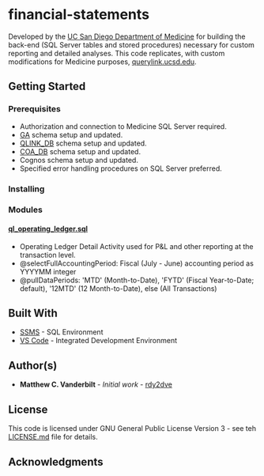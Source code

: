 # financial-statements
Developed by the [UC San Diego Department of Medicine](http://med.ucsd.edu) for building the back-end (SQL Server tables and stored procedures) necessary for custom reporting and detailed analyses.  This code replicates, with custom modifications for Medicine purposes, [querylink.ucsd.edu](http://querylink.ucsd.edu).

## Getting Started

### Prerequisites
* Authorization and connection to Medicine SQL Server required.
* [GA](https://github.com/UCSDMed/dw_db-ga) schema setup and updated.
* [QLINK_DB](https://github.com/UCSDMed/dw_db-qlink_db) schema setup and updated.
* [COA_DB](https://github.com/UCSDMed/dw_db-coa_db) schema setup and updated.
* Cognos schema setup and updated.
* Specified error handling procedures on SQL Server preferred.

### Installing

### Modules
#### [ql_operating_ledger.sql](/blob/master/ql_operating_ledger.sql)
* Operating Ledger Detail Activity used for P&L and other reporting at the transaction level.
* @selectFullAccountingPeriod: Fiscal (July - June) accounting period as YYYYMM integer
* @pullDataPeriods: 'MTD' (Month-to-Date), 'FYTD' (Fiscal Year-to-Date; default), '12MTD' (12 Month-to-Date), else (All Transactions)

## Built With
* [SSMS](https://docs.microsoft.com/en-us/sql/ssms/download-sql-server-management-studio-ssms) - SQL Environment
* [VS Code](https://code.visualstudio.com/) - Integrated Development Environment

## Author(s)
* **Matthew C. Vanderbilt** - *Initial work* - [rdy2dve](https://github.com/rdy2dve)

## License
This code is licensed under GNU General Public License Version 3 - see teh [LICENSE.md](LICENSE.md) file for details.

## Acknowledgments
